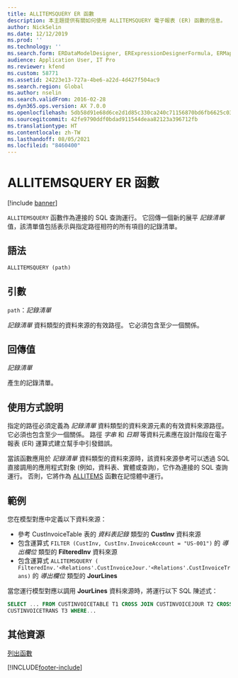 ```yaml
---
title: ALLITEMSQUERY ER 函數
description: 本主題提供有關如何使用 ALLITEMSQUERY 電子報表 (ER) 函數的信息。
author: NickSelin
ms.date: 12/12/2019
ms.prod: ''
ms.technology: ''
ms.search.form: ERDataModelDesigner, ERExpressionDesignerFormula, ERMappedFormatDesigner, ERModelMappingDesigner
audience: Application User, IT Pro
ms.reviewer: kfend
ms.custom: 58771
ms.assetid: 24223e13-727a-4be6-a22d-4d427f504ac9
ms.search.region: Global
ms.author: nselin
ms.search.validFrom: 2016-02-28
ms.dyn365.ops.version: AX 7.0.0
ms.openlocfilehash: 5db58d91e68d6ce2d1d85c330ca240c71156870bd6fb6625c033191c4c06ef8e
ms.sourcegitcommit: 42fe9790ddf0bdad911544deaa82123a396712fb
ms.translationtype: HT
ms.contentlocale: zh-TW
ms.lasthandoff: 08/05/2021
ms.locfileid: "8460400"
---
```

# <a name="allitemsquery-er-function"></a>ALLITEMSQUERY ER 函數

[!include [banner](../includes/banner.md)]

`ALLITEMSQUERY` 函數作為連接的 SQL 查詢運行。 它回傳一個新的展平 *記錄清單* 值，該清單值包括表示與指定路徑相符的所有項目的記錄清單。

## <a name="syntax"></a>語法

```vb
ALLITEMSQUERY (path)
```

## <a name="arguments"></a>引數

`path`：*記錄清單*

*記錄清單* 資料類型的資料來源的有效路徑。 它必須包含至少一個關係。

## <a name="return-values"></a>回傳值

*記錄清單*

產生的記錄清單。

## <a name="usage-notes"></a>使用方式說明

指定的路徑必須定義為 *記錄清單* 資料類型的資料來源元素的有效資料來源路徑。 它必須也包含至少一個關係。 路徑 *字串* 和 *日期* 等資料元素應在設計階段在電子報表 (ER) 運算式建立幫手中引發錯誤。

當該函數應用於 *記錄清單* 資料類型的資料來源時，該資料來源參考可以透過 SQL 直接調用的應用程式對象 (例如，資料表、實體或查詢)，它作為連接的 SQL 查詢運行。 否則，它將作為 [ALLITEMS](er-functions-list-allitems.md) 函數在記憶體中運行。

## <a name="example"></a>範例

您在模型對應中定義以下資料來源：

- 參考 CustInvoiceTable 表的 *資料表記錄* 類型的 **CustInv** 資料來源
- 包含運算式 `FILTER (CustInv, CustInv.InvoiceAccount = "US-001")` 的 *導出欄位* 類型的 **FilteredInv** 資料來源
- 包含運算式 `ALLITEMSQUERY ( FilteredInv.'<Relations'.CustInvoiceJour.'<Relations'.CustInvoiceTrans)` 的 *導出欄位* 類型的 **JourLines**

當您運行模型對應以調用 **JourLines** 資料來源時，將運行以下 SQL 陳述式：

```sql
SELECT ... FROM CUSTINVOICETABLE T1 CROSS JOIN CUSTINVOICEJOUR T2 CROSS JOIN
CUSTINVOICETRANS T3 WHERE...
```

## <a name="additional-resources"></a>其他資源

[列出函數](er-functions-category-list.md)


[!INCLUDE[footer-include](../../../includes/footer-banner.md)]